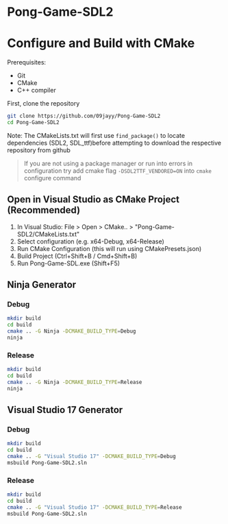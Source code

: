 # Pong-Game-SDL2

# Configure and Build with CMake

Prerequisites:

- Git
- CMake
- C++ compiler

First, clone the repository

```sh
git clone https://github.com/09jayy/Pong-Game-SDL2
cd Pong-Game-SDL2
```

Note: The CMakeLists.txt will first use `find_package()` to locate dependencies (SDL2, SDL_ttf)before attempting to download the respective repository from github

> If you are not using a package manager or run into errors in configuration try add cmake flag `-DSDL2TTF_VENDORED=ON` into `cmake` configure command

## Open in Visual Studio as CMake Project (Recommended)

1. In Visual Studio: File > Open > CMake.. > "Pong-Game-SDL2/CMakeLists.txt"
1. Select configuration (e.g. x64-Debug, x64-Release)
1. Run CMake Configuration (this will run using CMakePresets.json)
1. Build Project (Ctrl+Shift+B / Cmd+Shift+B)
1. Run Pong-Game-SDL.exe (Shift+F5)

## Ninja Generator

### Debug

```sh
mkdir build
cd build
cmake .. -G Ninja -DCMAKE_BUILD_TYPE=Debug
ninja
```

### Release

```sh
mkdir build
cd build
cmake .. -G Ninja -DCMAKE_BUILD_TYPE=Release
ninja
```

## Visual Studio 17 Generator

### Debug

```sh
mkdir build
cd build
cmake .. -G "Visual Studio 17" -DCMAKE_BUILD_TYPE=Debug
msbuild Pong-Game-SDL2.sln
```

### Release

```sh
mkdir build
cd build
cmake .. -G "Visual Studio 17" -DCMAKE_BUILD_TYPE=Release
msbuild Pong-Game-SDL2.sln
```
